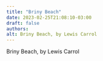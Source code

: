 ```yaml
---
title: "Briny Beach"
date: 2023-02-25T21:08:10-03:00
draft: false
authors:
alt: Briny Beach, by Lewis Carrol
---
```

Briny Beach, by Lewis Carrol